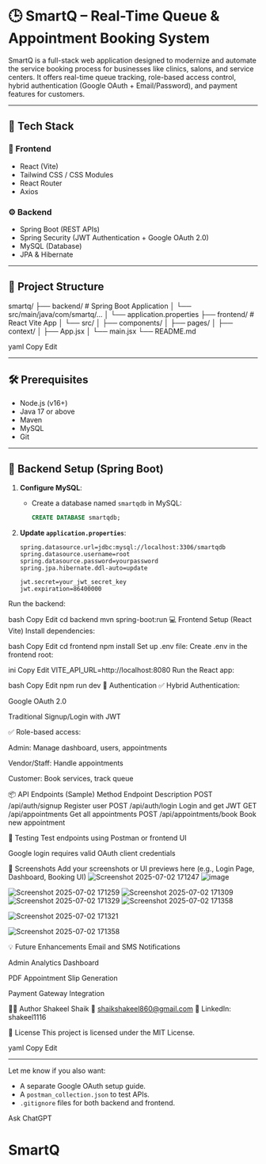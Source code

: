﻿# 🕒 SmartQ – Real-Time Queue & Appointment Booking System

SmartQ is a full-stack web application designed to modernize and automate the service booking process for businesses like clinics, salons, and service centers. It offers real-time queue tracking, role-based access control, hybrid authentication (Google OAuth + Email/Password), and payment features for customers.

---

## 🚀 Tech Stack

### 🧩 Frontend
- React (Vite)
- Tailwind CSS / CSS Modules
- React Router
- Axios

### ⚙️ Backend
- Spring Boot (REST APIs)
- Spring Security (JWT Authentication + Google OAuth 2.0)
- MySQL (Database)
- JPA & Hibernate

---

## 📁 Project Structure

smartq/
├── backend/ # Spring Boot Application
│ └── src/main/java/com/smartq/...
│ └── application.properties
├── frontend/ # React Vite App
│ └── src/
│ ├── components/
│ ├── pages/
│ ├── context/
│ ├── App.jsx
│ └── main.jsx
└── README.md

yaml
Copy
Edit

---

## 🛠️ Prerequisites

- Node.js (v16+)
- Java 17 or above
- Maven
- MySQL
- Git

---

## 🔧 Backend Setup (Spring Boot)

1. **Configure MySQL**:
   - Create a database named `smartqdb` in MySQL:
     ```sql
     CREATE DATABASE smartqdb;
     ```

2. **Update `application.properties`**:
   ```properties
   spring.datasource.url=jdbc:mysql://localhost:3306/smartqdb
   spring.datasource.username=root
   spring.datasource.password=yourpassword
   spring.jpa.hibernate.ddl-auto=update

   jwt.secret=your_jwt_secret_key
   jwt.expiration=86400000
Run the backend:

bash
Copy
Edit
cd backend
mvn spring-boot:run
💻 Frontend Setup (React Vite)
Install dependencies:

bash
Copy
Edit
cd frontend
npm install
Set up .env file:
Create .env in the frontend root:

ini
Copy
Edit
VITE_API_URL=http://localhost:8080
Run the React app:

bash
Copy
Edit
npm run dev
🔐 Authentication
✅ Hybrid Authentication:

Google OAuth 2.0

Traditional Signup/Login with JWT

✅ Role-based access:

Admin: Manage dashboard, users, appointments

Vendor/Staff: Handle appointments

Customer: Book services, track queue

📦 API Endpoints (Sample)
Method	Endpoint	Description
POST	/api/auth/signup	Register user
POST	/api/auth/login	Login and get JWT
GET	/api/appointments	Get all appointments
POST	/api/appointments/book	Book new appointment

🧪 Testing
Test endpoints using Postman or frontend UI

Google login requires valid OAuth client credentials

📸 Screenshots
Add your screenshots or UI previews here (e.g., Login Page, Dashboard, Booking UI)
![Screenshot 2025-07-02 171247](https://github.com/user-attachments/assets/358c8ef1-8ea1-4e20-9cfd-b34b44955832)
![image](https://github.com/user-attachments/assets/f79d024f-622e-43e3-8c87-c910eeafcf5e)

![Screenshot 2025-07-02 171259](https://github.com/user-attachments/assets/86bc02e4-2898-405e-86fb-51aa2dad631d)
![Screenshot 2025-07-02 171309](https://github.com/user-attachments/assets/99e7f981-05a1-475d-b144-5b94fc407e5d)
![Screenshot 2025-07-02 171329](https://github.com/user-attachments/assets/7681aa4b-48ca-423b-b3f5-5d207b6fd6b1)
![Screenshot 2025-07-02 171358](https://github.com/user-attachments/assets/f1d76c93-cc8e-4c50-ac4b-f1c9621a8f63)

![Screenshot 2025-07-02 171321](https://github.com/user-attachments/assets/0935e8f2-d371-4b8c-b319-0246d6ce1245)

![Screenshot 2025-07-02 171358](https://github.com/user-attachments/assets/5ac75a10-6adc-4e51-8010-fed281621057)



💡 Future Enhancements
Email and SMS Notifications

Admin Analytics Dashboard

PDF Appointment Slip Generation

Payment Gateway Integration

🧑‍💻 Author
Shakeel Shaik
📧 shaikshakeel860@gmail.com
🔗 LinkedIn: shakeel1116

📃 License
This project is licensed under the MIT License.

yaml
Copy
Edit

---

Let me know if you also want:
- A separate Google OAuth setup guide.
- A `postman_collection.json` to test APIs.
- `.gitignore` files for both backend and frontend.








Ask ChatGPT
# SmartQ
